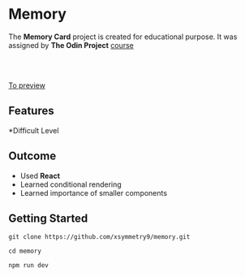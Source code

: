 # Memory

The **Memory Card** project is created for educational purpose.  It was assigned by **The Odin Project**
[course](https://www.theodinproject.com/lessons/node-path-react-new-memory-card)

<br>
<br>

[To preview](https://xsymmetry9.github.io/memory/)

## **Features**
*Difficult Level

## **Outcome**
* Used **React**
* Learned conditional rendering
* Learned importance of smaller components

## **Getting Started**
```
git clone https://github.com/xsymmetry9/memory.git

cd memory

npm run dev

```


